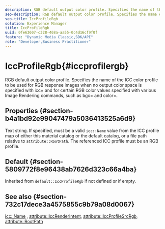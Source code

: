 ```yaml
---
description: RGB default output color profile. Specifies the name of the ICC color profile to be used for RGB response images when no output color space is specified with icc= and for certain RGB color values specified with various Image Rendering commands, such as bgc= and color=.
seo-description: RGB default output color profile. Specifies the name of the ICC color profile to be used for RGB response images when no output color space is specified with icc= and for certain RGB color values specified with various Image Rendering commands, such as bgc= and color=.
seo-title: IccProfileRgb
solution: Experience Manager
title: IccProfileRgb
uuid: 0fe63607-c328-468a-aa55-0c4d16cf9f0f
feature: "Dynamic Media Classic,SDK/API"
role: "Developer,Business Practitioner"
---
```


# IccProfileRgb{#iccprofilergb}

RGB default output color profile. Specifies the name of the ICC color profile to be used for RGB response images when no output color space is specified with icc= and for certain RGB color values specified with various Image Rendering commands, such as bgc= and color=.

## Properties {#section-b4a1bd92e99047479a5036413525a6d9}

Text string. If specified, must be a valid `icc::Name` value from the ICC profile map of either this material catalog or the default catalog, or a file path relative to `attribute::RootPath`. The referenced ICC profile must be an RGB profile.

## Default {#section-5809772f8e96438ab7626d323c66a4ba}

Inherited from `default::IccProfileRgb` if not defined or if empty.

## See also {#section-732c17dece3a4575855c9b79a08d0067}

[icc::Name](../../../../../ir-api/material-cat/image-rendering-api-ref/c-ir-material-catalog/c-ir-icc-profile-map-reference/r-ir-name-icc.md#reference-7a293ede360e433782575f8f6a562ac2) , [attribute::IccRenderIntent](../../../../../ir-api/material-cat/image-rendering-api-ref/c-ir-material-catalog/c-ir-attributes-reference/r-ir-iccrenderintent.md#reference-3b80b7a4c25545a593c5076f318b5c40), [attribute::IccProfileSrcRgb](../../../../../ir-api/material-cat/image-rendering-api-ref/c-ir-material-catalog/c-ir-attributes-reference/r-ir-iccprofilesrcrgb.md#reference-2fb0f7cfc6e74813b82cd98ae165bd49), [attribute::RootPath](../../../../../ir-api/material-cat/image-rendering-api-ref/c-ir-material-catalog/c-ir-attributes-reference/r-ir-rootpath.md#reference-a4d7c96b62e14fcbad1740c702f160f3) 
